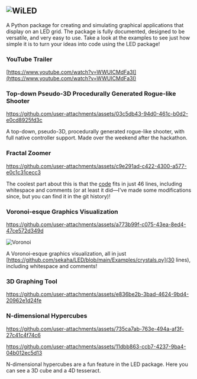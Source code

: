![WiLED](https://github.com/sekaha/LED/assets/22718210/cb89ff39-6202-45be-9f80-c973a3ea1b29)
---
A Python package for creating and simulating graphical applications that display on an LED grid. The package is fully documented, designed to be versatile, and very easy to use. Take a look at the examples to see just how simple it is to turn your ideas into code using the LED package!

### YouTube Trailer
[https://www.youtube.com/watch?v=WWUICMdFa3I](https://www.youtube.com/watch?v=WWUICMdFa3I)

### Top-down Pseudo-3D Procedurally Generated Rogue-like Shooter

https://github.com/user-attachments/assets/03c5db43-94d0-461c-b0d2-e0cd8925fd3c

A top-down, pseudo-3D, procedurally generated rogue-like shooter, with full native controller support. Made over the weekend after the hackathon.

### Fractal Zoomer

https://github.com/user-attachments/assets/c9e291ad-c422-4300-a577-e0c1c31cecc3

The coolest part about this is that the [code](https://raw.githubusercontent.com/sekaha/LED/refs/heads/main/Examples/fractal.py) fits in just 46 lines, including whitespace and comments (or at least it did—I've made some modifications since, but you can find it in the git history)!

### Voronoi-esque Graphics Visualization

https://github.com/user-attachments/assets/a773b99f-c075-43ea-8ed4-47ce572d349d  

![Voronoi](https://user-images.githubusercontent.com/22718210/164121674-fb5c522a-1240-46e9-967c-c2679257c367.jpg)

A Voronoi-esque graphics visualization, all in just [https://github.com/sekaha/LED/blob/main/Examples/crystals.py](30 lines), including whitespace and comments!

### 3D Graphing Tool

https://github.com/user-attachments/assets/e836be2b-3bad-4624-9bd4-20962e1d24fe

### N-dimensional Hypercubes

https://github.com/user-attachments/assets/735ca7ab-763e-494a-af3f-27c41c4f74c6

https://github.com/user-attachments/assets/11dbb863-ccb7-4237-9ba4-04b012ec5d13

N-dimensional hypercubes are a fun feature in the LED package. Here you can see a 3D cube and a 4D tesseract.
